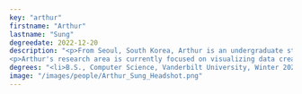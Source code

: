 ```yaml
---
key: "arthur"
firstname: "Arthur"
lastname: "Sung"
degreedate: 2022-12-20
description: "<p>From Seoul, South Korea, Arthur is an undergraduate student in Computer Science at Vanderbilt University. He is working as an undergraduate researcher in Prof. Dan Work's lab at the Institute for Software Integrated Systems.</p>
<p>Arthur's research area is currently focused on visualizing data created from the I-24 MOTION testbed under the supervision of Ph.D. Student Yanbing Wang and Dr. William Barbour. Outside of research Arthur is involved in 2 team projects as a Full Stack Developer and a Product Manager : creating an automated inventory management system for a local non-profit organization as a Change++ member, and creating a dining hall review application for Vanderbilt Students. Arthur is currently working with the Vanderbilt Student Government and hopes to launch this application by the end of the year. </p>"
degrees: "<li>B.S., Computer Science, Vanderbilt University, Winter 2022 (expected)</li>"
image: "/images/people/Arthur_Sung_Headshot.png"
---
```

